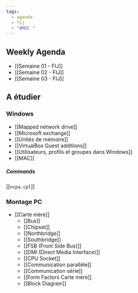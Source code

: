 ```yaml
---
tags:
  - agenda
  - fij
  - "#MOC "
---
```


## Weekly Agenda

- [[Semaine 01 - FIJ]]
- [[Semaine 02 - FIJ]]
- [[Semaine 03 - FIJ]]

## A étudier 

### Windows
- [[Mapped network drive]]
- [[Microsoft exchange]]
- [[Unités de mémoire]]
- [[VirtualBox Guest additions]]
- [[Utilisateurs, profils et groupes dans Windows]]
- [[MAC]]

##### Commands
[[`ncpa.cpl`]]

### Montage PC
- [[Carte mère]]
	- [[Bus]]
	- [[Chipset]]
	- [[Northbridge]]
	- [[Southbridge]]
	- [[FSB (Front Side Bus)]]
	- [[DMI (Direct Media Interface)]]
	- [[CPU Socket]]
	- [[Communication parallèle]]
	- [[Communication série]]
	- [[Form Factors Carte mère]]
	- [[Block Diagram]]